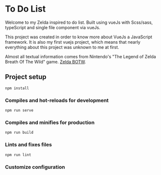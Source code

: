 # To Do List

Welcome to my Zelda inspired to do list. Built using vueJs with Scss/sass, typeScript and single file component via vueJs.

This project was created in order to know more about VueJs a JavaScript framework. It is also my first vuejs project, which means that nearly everything about this project was unknown to me at first.

Almost all textual information comes from Nintendo's "The Legend of Zelda Breath Of The Wild" game.
[Zelda BOTW](https://www.zelda.com/breath-of-the-wild/).

## Project setup

```
npm install
```

### Compiles and hot-reloads for development

```
npm run serve
```

### Compiles and minifies for production

```
npm run build
```

### Lints and fixes files

```
npm run lint
```

### Customize configuration
